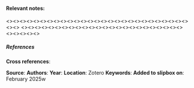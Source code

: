#### **Relevant notes**:

<><><><><><><><><><><><><><><><><><><><><><><><><><><><><>
<><><><><><><><><><><><><><><><><><><><><><><><><><><><><>
##### References
**Cross references**:

**Source**: 
**Authors**: 
**Year**: 
**Location**: Zotero
**Keywords**: 
**Added to slipbox on**: February 2025w